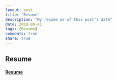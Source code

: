 ```yaml
---
layout: post
title: "Resume"
description: "My resume as of this post's date"
date: 2018-09-01
tags: [Resume]
comments: true
share: true
---
```





## Resume


#### [Resume](/files/Resume.pdf) 


